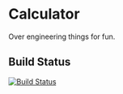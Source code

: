 # Calculator
Over engineering things for fun. 

## Build Status

[![Build Status](https://travis-ci.org/declan-whiting/Calculator.svg?branch=master)](https://travis-ci.org/declan-whiting/Calculator)
